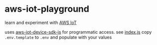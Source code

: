 # aws-iot-playground

learn and experiment with [AWS IoT](https://aws.amazon.com/documentation/iot/)

uses [aws-iot-device-sdk-js](https://github.com/aws/aws-iot-device-sdk-js) for programmatic access.  see [index.js]()
copy `.env.template` to `.env` and populate with your values